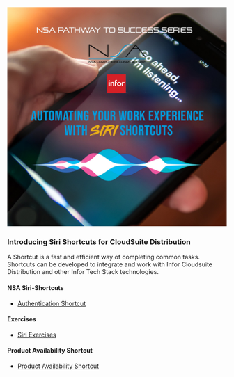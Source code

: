 <img src="https://github.com/NSA-Computer-Exchange/TUG-2023-Siri-Shortcuts/blob/main/365744172_1292939334807970_2555198945437385937_n.jpg" alt="Siri Banner">

<p align="center"><h3>Introducing Siri Shortcuts for CloudSuite Distribution</h3></p>
A Shortcut is a fast and efficient way of completing common tasks. Shortcuts can be developed to integrate and work with Infor Cloudsuite Distribution and other Infor Tech Stack technologies.


#### NSA Siri-Shortcuts
- [Authentication Shortcut](https://github.com/NSA-Computer-Exchange/TUG-2023-Siri-Shortcuts/blob/main/SiriAuthShortcuts.zip)

#### Exercises
- [Siri Exercises](https://github.com/NSA-Computer-Exchange/TUG-2023-Siri-Shortcuts/blob/main/Siri_Exercises.zip)

#### Product Availability Shortcut
- [Product Availability Shortcut](https://www.icloud.com/shortcuts/9ae4fc1294ce416ba9a8f0444f355f8b)
